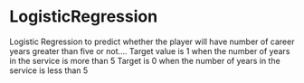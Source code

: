 # LogisticRegression
Logistic Regression to predict whether the player will have number of career years greater than five or not....
Target value is 1 when the number of years in the service is more than 5
Target is 0 when the number of years in the service is less than 5
